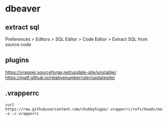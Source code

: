 # dbeaver
## extract sql
Preferences > Editors > SQL Editor > Code Editor > Extract SQL from source code
## plugins
https://vrapper.sourceforge.net/update-site/unstable/  
https://matf.github.io/relativenumberruler/updatesite/
## .vrapperrc
```shell
curl https://raw.githubusercontent.com/chubbyhippo/.vrapperrc/refs/heads/main/.vrapperrc -o ~/.vrapperrc
```

